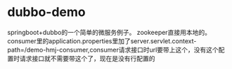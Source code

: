 # dubbo-demo
springboot+dubbo的一个简单的微服务例子。
zookeeper直接用本地的。
consumer里的application.properties里加了server.servlet.context-path=/demo-hmj-consumer,consumer请求接口时url要带上这个，没有这个配置时请求接口就不需要带这个了，现在是没有行配置的
